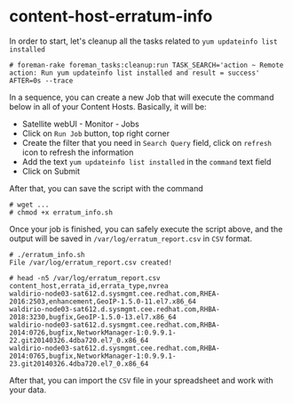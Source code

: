# content-host-erratum-info


In order to start, let's cleanup all the tasks related to `yum updateinfo list installed`
```
# foreman-rake foreman_tasks:cleanup:run TASK_SEARCH='action ~ Remote action: Run yum updateinfo list installed and result = success' AFTER=0s --trace
```

In a sequence, you can create a new Job that will execute the command below in all of your Content Hosts. Basically, it will be:

* Satellite webUI - Monitor - Jobs
* Click on `Run Job` button, top right corner
* Create the filter that you need in `Search Query` field, click on `refresh` icon to refresh the information
* Add the text `yum updateinfo list installed` in the `command` text field
* Click on Submit


After that, you can save the script with the command
```
# wget ...
# chmod +x erratum_info.sh
```

Once your job is finished, you can safely execute the script above, and the output will be saved in `/var/log/erratum_report.csv` in `CSV` format.

```
# ./erratum_info.sh 
File /var/log/erratum_report.csv created!

# head -n5 /var/log/erratum_report.csv 
content_host,errata_id,errata_type,nvrea
waldirio-node03-sat612.d.sysmgmt.cee.redhat.com,RHEA-2016:2503,enhancement,GeoIP-1.5.0-11.el7.x86_64
waldirio-node03-sat612.d.sysmgmt.cee.redhat.com,RHBA-2018:3230,bugfix,GeoIP-1.5.0-13.el7.x86_64
waldirio-node03-sat612.d.sysmgmt.cee.redhat.com,RHBA-2014:0726,bugfix,NetworkManager-1:0.9.9.1-22.git20140326.4dba720.el7_0.x86_64
waldirio-node03-sat612.d.sysmgmt.cee.redhat.com,RHBA-2014:0765,bugfix,NetworkManager-1:0.9.9.1-23.git20140326.4dba720.el7_0.x86_64
```

After that, you can import the `CSV` file in your spreadsheet and work with your data.